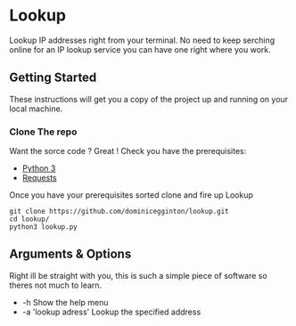 # Lookup

Lookup IP addresses right from your terminal. No need to keep serching online for an IP lookup service you can have one right where you work. 

## Getting Started

These instructions will get you a copy of the project up and running on your local machine.

### Clone The repo

Want the sorce code ? Great ! Check you have the prerequisites: 

- [Python 3](https://www.python.org/)
- [Requests](http://docs.python-requests.org/en/master/)

Once you have your prerequisites sorted clone and fire up Lookup

```
git clone https://github.com/dominicegginton/lookup.git
cd lookup/
python3 lookup.py
```
## Arguments & Options

Right ill be straight with you, this is such a simple piece of software so theres not much to learn.

- -h Show the help menu
- -a 'lookup adress' Lookup the specified address
